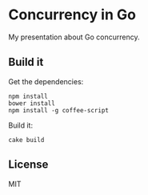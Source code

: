 # Concurrency in Go

My presentation about Go concurrency.

## Build it

Get the dependencies:

    npm install
    bower install
    npm install -g coffee-script

Build it:

    cake build

## License

MIT
